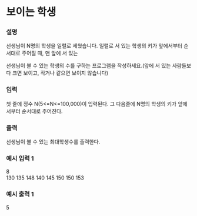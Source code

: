# 보이는 학생

<h3>설명</h3>

선생님이 N명의 학생을 일렬로 세웠습니다. 일렬로 서 있는 학생의 키가 앞에서부터 순서대로 주어질 때, 맨 앞에 서 있는

선생님이 볼 수 있는 학생의 수를 구하는 프로그램을 작성하세요.(앞에 서 있는 사람들보다 크면 보이고, 작거나 같으면 보이지 않습니다)

<h3>입력</h3>

첫 줄에 정수 N(5<=N<=100,000)이 입력된다. 그 다음줄에 N명의 학생의 키가 앞에서부터 순서대로 주어진다.

<h3>출력</h3>

선생님이 볼 수 있는 최대학생수를 출력한다.

<h3>예시 입력 1</h3>

8<br>
130 135 148 140 145 150 150 153

<h3>예시 출력 1</h3>

5
